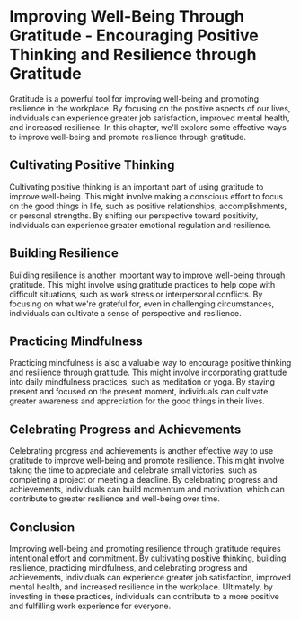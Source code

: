 Improving Well-Being Through Gratitude - Encouraging Positive Thinking and Resilience through Gratitude
==================================================================================================================

Gratitude is a powerful tool for improving well-being and promoting resilience in the workplace. By focusing on the positive aspects of our lives, individuals can experience greater job satisfaction, improved mental health, and increased resilience. In this chapter, we'll explore some effective ways to improve well-being and promote resilience through gratitude.

Cultivating Positive Thinking
-----------------------------

Cultivating positive thinking is an important part of using gratitude to improve well-being. This might involve making a conscious effort to focus on the good things in life, such as positive relationships, accomplishments, or personal strengths. By shifting our perspective toward positivity, individuals can experience greater emotional regulation and resilience.

Building Resilience
-------------------

Building resilience is another important way to improve well-being through gratitude. This might involve using gratitude practices to help cope with difficult situations, such as work stress or interpersonal conflicts. By focusing on what we're grateful for, even in challenging circumstances, individuals can cultivate a sense of perspective and resilience.

Practicing Mindfulness
----------------------

Practicing mindfulness is also a valuable way to encourage positive thinking and resilience through gratitude. This might involve incorporating gratitude into daily mindfulness practices, such as meditation or yoga. By staying present and focused on the present moment, individuals can cultivate greater awareness and appreciation for the good things in their lives.

Celebrating Progress and Achievements
-------------------------------------

Celebrating progress and achievements is another effective way to use gratitude to improve well-being and promote resilience. This might involve taking the time to appreciate and celebrate small victories, such as completing a project or meeting a deadline. By celebrating progress and achievements, individuals can build momentum and motivation, which can contribute to greater resilience and well-being over time.

Conclusion
----------

Improving well-being and promoting resilience through gratitude requires intentional effort and commitment. By cultivating positive thinking, building resilience, practicing mindfulness, and celebrating progress and achievements, individuals can experience greater job satisfaction, improved mental health, and increased resilience in the workplace. Ultimately, by investing in these practices, individuals can contribute to a more positive and fulfilling work experience for everyone.
